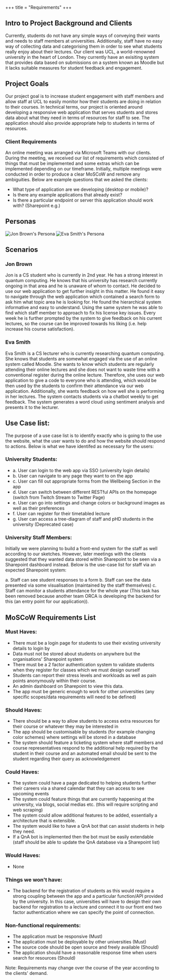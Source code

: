 +++
title = "Requirements"
+++

## Intro to Project Background and Clients
Currently, students do not have any simple ways of conveying their wants and needs to staff members at 
universities. Additionally, staff have no easy way of collecting data and categorising them in order to see
what students really enjoy about their lectures. Our client was UCL, a world-renowned university in the heart of
London. They currently have an exisiting system that provides data based on submissions on a system known as Moodle
but it lacks suitable measures for student feedback and engagement.
## Project Goals
Our project goal is to increase student engagement with staff members and allow staff at UCL to easily monitor how their students
are doing in relation to their courses. In technical terms, our project is oriented around developing a responsive web
application that serves students and stores data about what they need in terms of resources for staff to see. The application should also
provide appropriate help to students in terms of resources. 

### Client Requirements
An online meeting was arranged via Microsoft Teams with our clients.
During the meeting, we received our list of requirements which consisted of things that must be implemented and some extras which
can be implemented depending on our timeframe. Initially, multiple meetings were conducted in order to produce a clear MoSCoW and remove
any ambiguities. Below are example questions that we asked the clients:

- What type of application are we developing (desktop or mobile)?
- Is there any example applications that already exist?
- Is there a particular endpoint or server this application should work with? (Sharepoint e.g.)

## Personas

![Jon Brown's Persona](./Persona1.png)
![Eva Smith's Persona](./Persona2.png)

## Scenarios

### Jon Brown

Jon is a CS student who is currently in 2nd year. He has a strong interest in quantum computing. He knows that his university has research currently ongoing in that area and he is unaware of whom to contact. He decided to use our web application to get further insight in this matter. He found it easy to navigate through the web application which contained a search form to ask him what topic area he is looking for. He found the hierarchical system informative and easy to understand. Using the same system he was able to find which staff member to approach to fix his license key issues. Every week he is further prompted by the system to give feedback on his current lectures, so the course can be improved towards his liking (i.e. help increase his course satisfaction).

### Eva Smith
Eva Smith is a CS lecturer who is currently researching quantum computing. She knows that students are somewhat engaged via the use of an online system called Moodle. She wants to know which students are regularly attending their online lectures and she does not want to waste time with a conventional register during the online lecture. Therefore, she uses our web application to give a code to everyone who is attending, which would be then used by the students to confirm their attendance via our web application. Additionally, she wants feedback on how well she is performing in her lectures. The system contacts students via a chatbot weekly to get feedback. The system generates a word cloud using sentiment analysis and presents it to the lecturer. 

## Use Case list:
The purpose of a use case list is to identify exactly who is going to the use the website, what the user wants to do and how the website should respond to actions. Below
is what we have identifed as necessary for the users:

### University Students:

- a. User can login to the web app via SSO (university login details)
- b. User can navigate to any page they want to on the app
- c. User can fill out appropriate forms from the Wellbeing Section in the app
- d. User can switch between different RESTful APIs on the homepage (switch from Twitch Stream to Twitter Page)
- e. User can go into settings and change colors or background images as well as their preferences
- f. User can register for their timetabled lecture
- g. User can access a tree-diagram of staff and pHD students in the university (Deprecated case)

### University Staff Members:

Initially we were planning to build a front-end system for the staff as well according to our sketches. However, later meetings with the clients suggested that
they wanted data stored within Sharepoint to be seen via a Sharepoint dashboard instead. Below is the use-case list for staff via an expected Sharepoint system:

a. Staff can see student responses to a form
b. Staff can see the data presented via some visualisation (maintained by the staff themselves)
c. Staff can monitor a students attendance for the whole year (This task has been removed because another team ORCA is developing the backend for this (an entry
point for our application)).

## MoSCoW Requirements List

### Must Haves:

- There must be a login page for students to use their existing university details to login by
- Data must not be stored about students on anywhere but the organisations' Sharepoint system
- There must be a 2 factor authentication system to validate students when they register for classes which we must design ourself
- Students can report their stress levels and workloads as well as pain points anonymously within their course.
- An admin dashboard on Sharepoint to view this data.
- The app must be generic enough to work for other universities (any specific scopes/data requirements will need to be defined)

### Should Haves:

- There should be a way to allow students to access extra resources for their course or whatever they may be interested in
- The app should be customisable by students (for example changing color schemes) where settings will be stored in a database
- The system should feature a ticketing system where staff members and course representatives respond to the additional help required by the student in their course and an 
automated email should be sent to the student regarding their query as acknowledgement

### Could Haves:
- The system could have a page dedicated to helping students further their careers via a shared calendar that they can access to see upcoming events
- The system could feature things that are currently happening at the university, via blogs, social medias etc. (this will require scripting and web scraping)
- The system could allow additional features to be added, essentially a architecture that is extensible.
- The system would like to have a QnA bot that can assist students in help they need.
- If a QnA bot is implemented then the bot must be easily extendable (staff should be able to update the QnA database via a Sharepoint list)

### Would Haves:
- None

### Things we won't have:
- The backend for the registration of students as this would require a strong coupling between the app and a particular function/API provided by the university. In this case, universities will have to design their own backend for registration to a lecture and connect it to our front end two factor authentication where we can specify the point of connection.


### Non-functional requirements:
- The application must be responsive (Must)
- The application must be deployable by other universities (Must)
- The source code should be open source and freely available (Should)
- The application should have a reasonable response time when users search for resources (Should)

Note: Requirements may change over the course of the year according to the clients' demand.